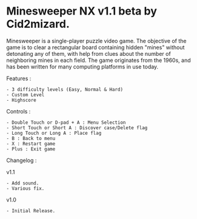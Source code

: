 # Minesweeper NX v1.1 beta by Cid2mizard.

Minesweeper is a single-player puzzle video game.
The objective of the game is to clear a rectangular board containing hidden "mines" without detonating any of them, with help from clues about the number of neighboring mines in each field.
The game originates from the 1960s, and has been written for many computing platforms in use today.


Features :

	- 3 difficulty levels (Easy, Normal & Hard)
	- Custom Level
	- Highscore
	

Controls :

	- Double Touch or D-pad + A : Menu Selection
	- Short Touch or Short A : Discover case/Delete flag
	- Long Touch or Long A : Place flag
	- B : Back to menu
	- X : Restart game
	- Plus : Exit game


Changelog :

v1.1

	- Add sound.
	- Various fix.

v1.0

	- Initial Release.

